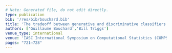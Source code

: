 ```yaml
---
# Note: Generated file, do not edit directly.
type: publication
bib: '/res/bib/bouchard.bib'
title: 'The tradeoff between generative and discriminative classifiers'
authors: ['Guillaume Bouchard','Bill Triggs']
venue_type: international
venue: 'IASC International Symposium on Computational Statistics (COMPSTAT)'
pages: "721–728"
---
```

